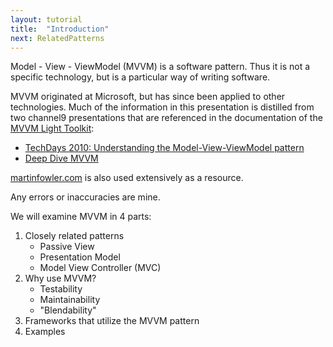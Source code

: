```yaml
---
layout: tutorial
title:  "Introduction"
next: RelatedPatterns
---
```


Model - View - ViewModel (MVVM) is a software pattern.  Thus it is not a specific technology, but is a particular way of writing software.

MVVM originated at Microsoft, but has since been applied to other technologies.  Much of the information in this presentation is distilled from two channel9 presentations that are referenced in the documentation of the [MVVM Light Toolkit](http://mvvmlight.codeplex.com/):
* [TechDays 2010: Understanding the Model-View-ViewModel pattern](http://www.galasoft.ch/mvvmvideo1)
* [Deep Dive MVVM](http://www.galasoft.ch/mvvmvideo2)

[martinfowler.com](http://martinfowler.com) is also used extensively as a resource.

Any errors or inaccuracies are mine.

We will examine MVVM in 4 parts:

1. Closely related patterns
   * Passive View
   * Presentation Model
   * Model View Controller (MVC)
3. Why use MVVM?
   * Testability
   * Maintainability
   * "Blendability"
2. Frameworks that utilize the MVVM pattern
4. Examples